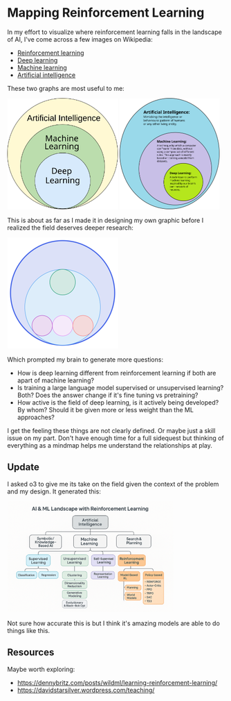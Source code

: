 # Mapping Reinforcement Learning

In my effort to visualize where reinforcement learning falls in the landscape of AI, I've come across a few images on Wikipedia:
- [Reinforcement learning](https://en.wikipedia.org/wiki/Reinforcement_learning)
- [Deep learning](https://en.wikipedia.org/wiki/Deep_learning)
- [Machine learning](https://en.wikipedia.org/wiki/Machine_learning)
- [Artificial intelligence](https://en.wikipedia.org/wiki/Artificial_intelligence)


These two graphs are most useful to me:

<img src="graphic/AI_hierarchy.svg" alt="AI Hierarchy" height="256"> <img src="graphic/AI-ML-DL.svg" alt="AI ML DL" height="256">

This is about as far as I made it in designing my own graphic before I realized the field deserves deeper research:

<img src="graphic/mapping-reinforcement-learning.svg" alt="Mapping Reinforcement Learning" height="256">


Which prompted my brain to generate more questions:
- How is deep learning different from reinforcement learning if both are apart of machine learning?
- Is training a large language model supervised or unsupervised learning? Both? Does the answer change if it's fine tuning vs pretraining?
- How active is the field of deep learning, is it actively being developed? By whom? Should it be given more or less weight than the ML approaches?

I get the feeling these things are not clearly defined. Or maybe just a skill issue on my part.
Don't have enough time for a full sidequest but thinking of everything as a mindmap helps me understand the relationships at play.

## Update

I asked o3 to give me its take on the field given the context of the problem and my design. It generated this:

<img src="graphic/ai_ml_rl_landscape.png" alt="AI ML RL Landscape" height="256">

Not sure how accurate this is but I think it's amazing models are able to do things like this.

## Resources

Maybe worth exploring:

- https://dennybritz.com/posts/wildml/learning-reinforcement-learning/
- https://davidstarsilver.wordpress.com/teaching/